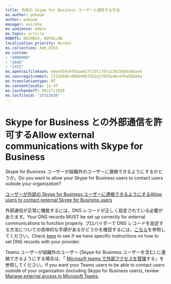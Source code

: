 ```yaml
---
title: 外部の Skype for Business ユーザーと通信する方法
ms.author: pebaum
author: pebaum
manager: mnirkhe
ms.audience: Admin
ms.topic: article
ROBOTS: NOINDEX, NOFOLLOW
localization_priority: Normal
ms.collection: Adm_O365
ms.custom:
- "4000008"
- "2646"
- "1432"
ms.openlocfilehash: e8eefb9c0f01ad42f725f178fa23b15850364a44
ms.sourcegitcommit: 7232b48bcd8bb9867d52a2f055a46ce76a58b8da
ms.translationtype: MT
ms.contentlocale: ja-JP
ms.lasthandoff: 09/27/2019
ms.locfileid: "37313936"
---
```

# <a name="allow-external-communications-with-skype-for-business"></a><span data-ttu-id="610cd-102">Skype for Business との外部通信を許可する</span><span class="sxs-lookup"><span data-stu-id="610cd-102">Allow external communications with Skype for Business</span></span> 

<span data-ttu-id="610cd-103">Skype for Business ユーザーが組織外のユーザーに連絡できるようにするかどうか。</span><span class="sxs-lookup"><span data-stu-id="610cd-103">Do you want to allow your Skype for Business users to contact users outside your organization?</span></span> 

[<span data-ttu-id="610cd-104">ユーザーが外部の Skype for Business ユーザーに連絡できるようにする</span><span class="sxs-lookup"><span data-stu-id="610cd-104">Allow users to contact external Skype for Business users</span></span>](https://docs.microsoft.com/skypeforbusiness/set-up-skype-for-business-online/allow-users-to-contact-external-skype-for-business-users)

<span data-ttu-id="610cd-105">外部通信が正常に機能するには、DNS レコードが正しく設定されている必要があります。</span><span class="sxs-lookup"><span data-stu-id="610cd-105">Your DNS records MUST be set up correctly for external communications to function properly.</span></span> <span data-ttu-id="610cd-106">プロバイダーで DNS レコードを設定する方法についての具体的な手順があるかどうかを確認するには、[こちら](https://docs.microsoft.com/office365/admin/get-help-with-domains/set-up-your-domain-host-specific-instructions?view=o365-worldwide)を参照してください。</span><span class="sxs-lookup"><span data-stu-id="610cd-106">Check [here](https://docs.microsoft.com/office365/admin/get-help-with-domains/set-up-your-domain-host-specific-instructions?view=o365-worldwide) to see if we have specific instructions on how to set DNS records with your provider.</span></span> 

<span data-ttu-id="610cd-107">Teams ユーザーが組織外のユーザー (Skype for Business ユーザーを含む) に連絡できるようにする場合は、「 [Microsoft teams で外部アクセスを管理](https://docs.microsoft.com/microsoftteams/let-your-teams-users-communicate-with-other-people)する」を参照してください。</span><span class="sxs-lookup"><span data-stu-id="610cd-107">If you want your Teams users to be able to contact users outside of your organization (including Skype for Business users), review [Manage external access in Microsoft Teams](https://docs.microsoft.com/microsoftteams/let-your-teams-users-communicate-with-other-people).</span></span> 